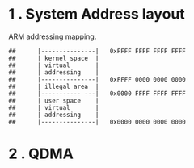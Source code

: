 # 1 . System Address layout

ARM addressing mapping.

```shell
##      |---------------|	0xFFFF FFFF FFFF FFFF
##      | kernel space  |
##		| virtual       |
##		| addressing    |
##      |---------------|	0xFFFF 0000 0000 0000
##      | illegal area  |
##      |----------- ---|	0x0000 FFFF FFFF FFFF
##      | user space    |
##		| virtual       |
##		| addressing    |
##      |---------------|	0x0000 0000 0000 0000
```



# 2 . QDMA



